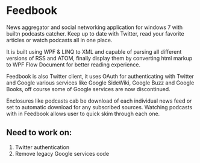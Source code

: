 Feedbook
========

News aggregator and social networking application for windows 7 with builtn podcasts catcher. Keep up to date with Twitter, read your favorite articles or watch podcasts all in one place.

It is built using WPF & LINQ to XML and capable of parsing all different versions of RSS and ATOM, finally display them by converting html markup to WPF Flow Document for better reading experience.

Feedbook is also Twitter client, it uses OAuth for authenticating with Twitter and Google various services like Google SideWiki, Google Buzz and Google Books, off course some of Google services are now discontinued.

Enclosures like podcasts cab be download of each individual news feed or set to automatic download for any subscribed sources. Watching podcasts with in Feedbook allows user to quick skim through each one.

## Need to work on:
1) Twitter authentication
2) Remove legacy Google services code

